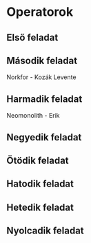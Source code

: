 # Operatorok
## Első feladat

## Második feladat
Norkfor - Kozák Levente
## Harmadik feladat
Neomonolith - Erik
## Negyedik feladat

## Ötödik feladat

## Hatodik feladat

## Hetedik feladat

## Nyolcadik feladat
